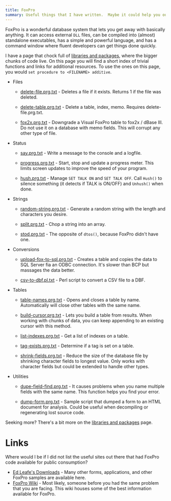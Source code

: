```yaml
---
title: FoxPro
summary: Useful things that I have written.  Maybe it could help you out too?
---
```


FoxPro is a wonderful database system that lets you get away with basically anything.  It can access external `DLL` files, can be compiled into (almost) standalone executables, has a simple and powerful language, and has a command window where fluent developers can get things done quickly.

I have a page that chock full of [libraries and packages](packages/), where the bigger chunks of code live.  On this page you will find a short index of trivial functions and links for additional resources.  To use the ones on this page, you would `set procedure to <FILENAME> additive`.

* Files

    * [delete-file.prg.txt](delete-file.prg.txt) - Deletes a file if it exists.  Returns 1 if the file was deleted.

    * [delete-table.prg.txt](delete-table.prg.txt) - Delete a table, index, memo.  Requires delete-file.prg.txt.

    * [fox2x.prg.txt](fox2x.prg.txt) - Downgrade a Visual FoxPro table to fox2x / dBase III.  Do not use it on a database with memo fields.  This will corrupt any other type of file.

* Status

    * [say.prg.txt](say.prg.txt) - Write a message to the console and a logfile.

    * [progress.prg.txt](progress.prg.txt) - Start, stop and update a progress meter.  This limits screen updates to improve the speed of your program.

    * [hush.prg.txt](hush.prg.txt) - Manage `SET TALK ON` and `SET TALK OFF`.  Call `Hush()` to silence something (it detects if TALK is ON/OFF) and `Unhush()` when done.

* Strings

    * [random-string.prg.txt](random-string.prg.txt) - Generate a random string with the length and characters you desire.

    * [split.prg.txt](split.prg.txt) - Chop a string into an array.

    * [stod.prg.txt](stod.prg.txt) - The opposite of `dtos()`, because FoxPro didn't have one.

* Conversions

    * [upload-fox-to-sql.prg.txt](upload-fox-to-sql.prg.txt) - Creates a table and copies the data to SQL Server fia an ODBC connection.  It's slower than BCP but massages the data better.

    * [csv-to-dbf.pl.txt](csv-to-dbf.pl.txt) - Perl script to convert a CSV file to a DBF.

* Tables

    * [table-names.prg.txt](table-names.prg.txt) - Opens and closes a table by name.  Automatically will close other tables with the same name.

    * [build-cursor.prg.txt](build-cursor.prg.txt) - Lets you build a table from results.  When working with chunks of data, you can keep appending to an existing cursor with this method.

    * [list-indexes.prg.txt](list-indexes.prg.txt) - Get a list of indexes on a table.

    * [tag-exists.prg.txt](tag-exists.prg.txt) - Determine if a tag is set on a table.

    * [shrink-fields.prg.txt](shrink-fields.prg.txt) - Reduce the size of the database file by shrinking character fields to longest value.  Only works with character fields but could be extended to handle other types.

* Utilities

    * [dupe-field-find.prg.txt](dupe-field-find.prg.txt) - It causes problems when you name multiple fields with the same name.  This function helps you find your error.

    * [dump-form.prg.txt](dump-form.prg.txt) - Sample script that dumped a form to an HTML document for analysis.  Could be useful when decompiling or regenerating lost source code.

Seeking more?  There's a bit more on the [libraries and packages](packages/) page.


Links
=====

Where would I be if I did not list the useful sites out there that had FoxPro code available for public consumption?

* [Ed Leafe's Downloads](http://www.leafe.com/dls/vfp) - Many other forms, applications, and other FoxPro samples are available here.
* [FoxPro Wiki](http://fox.wikis.com/wc.dll?Wiki~FoxProWiki) - Most likely, someone before you had the same problem that you are facing.  This wiki houses some of the best information available for FoxPro.
